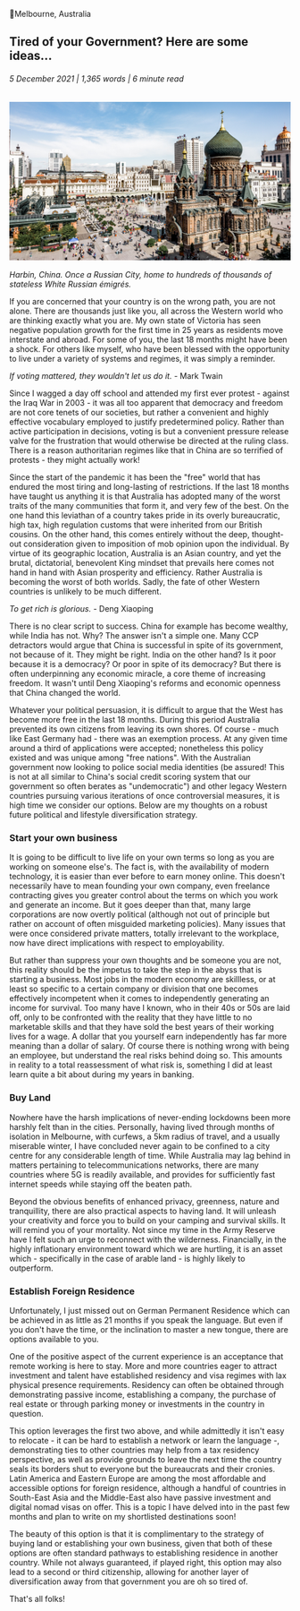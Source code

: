 <article>

📍Melbourne, Australia

# Tired of your Government? Here are some ideas...

###### 5 December 2021 | 1,365 words | 6 minute read

![Harbin](/static/tired_of_your_government_001.jpg)

_Harbin, China. Once a Russian City, home to hundreds of thousands of stateless White Russian émigrés._

If you are concerned that your country is on the wrong path, you are not alone. There are thousands just like you, all across the Western world who are thinking exactly what you are. My own state of Victoria has seen negative population growth for the first time in 25 years as residents move interstate and abroad. For some of you, the last 18 months might have been a shock. For others like myself, who have been blessed with the opportunity to live under a variety of systems and regimes, it was simply a reminder.

_If voting mattered, they wouldn't let us do it._ - Mark Twain

Since I wagged a day off school and attended my first ever protest - against the Iraq War in 2003 - it was all too apparent that democracy and freedom are not core tenets of our societies, but rather a convenient and highly effective vocabulary employed to justify predetermined policy. Rather than active participation in decisions, voting is but a convenient pressure release valve for the frustration that would otherwise be directed at the ruling class. There is a reason authoritarian regimes like that in China are so terrified of protests - they might actually work!

Since the start of the pandemic it has been the "free" world that has endured the most tiring and long-lasting of restrictions. If the last 18 months have taught us anything it is that Australia has adopted many of the worst traits of the many communities that form it, and very few of the best. On the one hand this leviathan of a country takes pride in its overly bureaucratic, high tax, high regulation customs that were inherited from our British cousins. On the other hand, this comes entirely without the deep, thought-out consideration given to imposition of mob opinion upon the individual. By virtue of its geographic location, Australia is an Asian country, and yet the brutal, dictatorial, benevolent King mindset that prevails here comes not hand in hand with Asian prosperity and efficiency. Rather Australia is becoming the worst of both worlds. Sadly, the fate of other Western countries is unlikely to be much different.

_To get rich is glorious._ - Deng Xiaoping

There is no clear script to success. China for example has become wealthy, while India has not. Why? The answer isn't a simple one. Many CCP detractors would argue that China is successful in spite of its government, not because of it. They might be right. India on the other hand? Is it poor because it is a democracy? Or poor in spite of its democracy? But there is often underpinning any economic miracle, a core theme of increasing freedom. It wasn't until Deng Xiaoping's reforms and economic openness that China changed the world.

Whatever your political persuasion, it is difficult to argue that the West has become more free in the last 18 months. During this period Australia prevented its own citizens from leaving its own shores. Of course - much like East Germany had - there was an exemption process. At any given time around a third of applications were accepted; nonetheless this policy existed and was unique among "free nations". With the Australian government now looking to police social media identities (be assured! This is not at all similar to China's social credit scoring system that our government so often berates as "undemocratic") and other legacy Western countries pursuing various iterations of once controversial measures, it is high time we consider our options. Below are my thoughts on a robust future political and lifestyle diversification strategy.

### Start your own business

It is going to be difficult to live life on your own terms so long as you are working on someone else's. The fact is, with the availability of modern technology, it is easier than ever before to earn money online. This doesn't necessarily have to mean founding your own company, even freelance contracting gives you greater control about the terms on which you work and generate an income. But it goes deeper than that, many large corporations are now overtly political (although not out of principle but rather on account of often misguided marketing policies). Many issues that were once considered private matters, totally irrelevant to the workplace, now have direct implications with respect to employability.

But rather than suppress your own thoughts and be someone you are not, this reality should be the impetus to take the step in the abyss that is starting a business. Most jobs in the modern economy are skillless, or at least so specific to a certain company or division that one becomes effectively incompetent when it comes to independently generating an income for survival. Too many have I known, who in their 40s or 50s are laid off, only to be confronted with the reality that they have little to no marketable skills and that they have sold the best years of their working lives for a wage. A dollar that you yourself earn independently has far more meaning than a dollar of salary. Of course there is nothing wrong with being an employee, but understand the real risks behind doing so. This amounts in reality to a total reassessment of what risk is, something I did at least learn quite a bit about during my years in banking.

### Buy Land

Nowhere have the harsh implications of never-ending lockdowns been more harshly felt than in the cities. Personally, having lived through months of isolation in Melbourne, with curfews, a 5km radius of travel, and a usually miserable winter, I have concluded never again to be confined to a city centre for any considerable length of time. While Australia may lag behind in matters pertaining to telecommunications networks, there are many countries where 5G is readily available, and provides for sufficiently fast internet speeds while staying off the beaten path.

Beyond the obvious benefits of enhanced privacy, greenness, nature and tranquillity, there are also practical aspects to having land. It will unleash your creativity and force you to build on your camping and survival skills. It will remind you of your mortality. Not since my time in the Army Reserve have I felt such an urge to reconnect with the wilderness. Financially, in the highly inflationary environment toward which we are hurtling, it is an asset which - specifically in the case of arable land - is highly likely to outperform.

### Establish Foreign Residence

Unfortunately, I just missed out on German Permanent Residence which can be achieved in as little as 21 months if you speak the language. But even if you don't have the time, or the inclination to master a new tongue, there are options available to you.

One of the positive aspect of the current experience is an acceptance that remote working is here to stay. More and more countries eager to attract investment and talent have established residency and visa regimes with lax physical presence requirements. Residency can often be obtained through demonstrating passive income, establishing a company, the purchase of real estate or through parking money or investments in the country in question.

This option leverages the first two above, and while admittedly it isn't easy to relocate - it can be hard to establish a network or learn the language -, demonstrating ties to other countries may help from a tax residency perspective, as well as provide grounds to leave the next time the country seals its borders shut to everyone but the bureaucrats and their cronies. Latin America and Eastern Europe are among the most affordable and accessible options for foreign residence, although a handful of countries in South-East Asia and the Middle-East also have passive investment and digital nomad visas on offer. This is a topic I have delved into in the past few months and plan to write on my shortlisted destinations soon!

The beauty of this option is that it is complimentary to the strategy of buying land or establishing your own business, given that both of these options are often standard pathways to establishing residence in another country. While not always guaranteed, if played right, this option may also lead to a second or third citizenship, allowing for another layer of diversification away from that government you are oh so tired of.

That's all folks!

</article>
